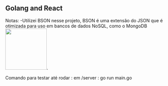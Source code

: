 ## Golang and React 

Notas: 
-Utilizei BSON nesse projeto, BSON é uma extensão do JSON que é otimizada para uso em bancos de dados NoSQL, como o MongoDB <img src="https://upload.wikimedia.org/wikipedia/commons/9/93/MongoDB_Logo.svg" width=130px>. 


Comando para testar até rodar : em /server : go run main.go